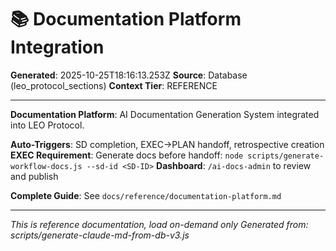# 📚 Documentation Platform Integration

**Generated**: 2025-10-25T18:16:13.253Z
**Source**: Database (leo_protocol_sections)
**Context Tier**: REFERENCE

---

**Documentation Platform**: AI Documentation Generation System integrated into LEO Protocol.

**Auto-Triggers**: SD completion, EXEC→PLAN handoff, retrospective creation
**EXEC Requirement**: Generate docs before handoff: `node scripts/generate-workflow-docs.js --sd-id <SD-ID>`
**Dashboard**: `/ai-docs-admin` to review and publish

**Complete Guide**: See `docs/reference/documentation-platform.md`

---

*This is reference documentation, load on-demand only*
*Generated from: scripts/generate-claude-md-from-db-v3.js*
